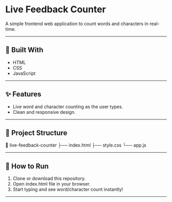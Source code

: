# Live Feedback Counter

A simple frontend web application to count words and characters in real-time.

---

## 🔧 Built With
- HTML
- CSS
- JavaScript

---

## ✨ Features
- Live word and character counting as the user types.
- Clean and responsive design.

---

## 📂 Project Structure

📁 live-feedback-counter
├── index.html
├── style.css
└── app.js


---

## 🚀 How to Run
1. Clone or download this repository.
2. Open index.html file in your browser.
3. Start typing and see word/character count instantly!

---


